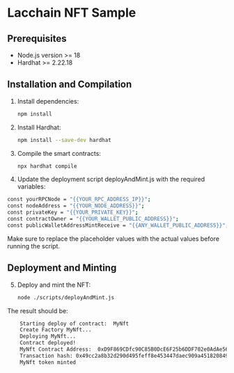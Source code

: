 # Lacchain NFT Sample

## Prerequisites

- Node.js version >= 18
- Hardhat >= 2.22.18

## Installation and Compilation

1. Install dependencies:

   ```sh
   npm install
   ```

2. Install Hardhat:

   ```sh
   npm install --save-dev hardhat
   ```

3. Compile the smart contracts:

   ```sh
   npx hardhat compile
   ```

4. Update the deployment script deployAndMint.js with the required variables:

```sh
const yourRPCNode = "{{YOUR_RPC_ADDRESS_IP}}";
const nodeAddress = "{{YOUR_NODE_ADDRESS}}";
const privateKey = "{{YOUR_PRIVATE_KEY}}";
const contractOwner = "{{YOUR_WALLET_PUBLIC_ADDRESS}}";
const publicWalletAddressMintReceive = "{{ANY_WALLET_PUBLIC_ADDRESS}}";
```

Make sure to replace the placeholder values with the actual values before running the script.

## Deployment and Minting

5. Deploy and mint the NFT:
   ```sh
   node ./scripts/deployAndMint.js
   ```

The result should be:

```sh
    Starting deploy of contract:  MyNft
    Create Factory MyNft...
    Deploying MyNft...
    Contract deployed!
    MyNft Contract Address:  0xD9F869CDfc90C85B0DcE6F25b6DDF702e0AdAe56
    Transaction hash: 0x49cc2a8b32d290d495feff8e453447daec909a4518208499ceb3c0a6c4ca2fd4
    MyNft token minted
```
